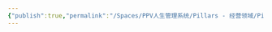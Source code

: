 ```yaml
---
{"publish":true,"permalink":"/Spaces/PPV人生管理系统/Pillars - 经营领域/Pillars - 人生经营领域/运动/增肌减脂计划/力量训练动作库/器械腿举-踩下（倒蹬）.md","created":"2025-07-07T18:43:20.592+08:00","modified":"2025-07-09T00:22:52.328+08:00","published":"2025-07-09T00:22:52.328+08:00","cssclasses":""}
---
```



